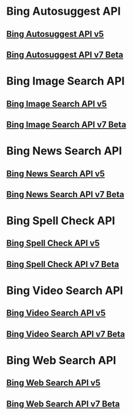 # Bing Autosuggest API
## [Bing Autosuggest API v5](bing-apis-v5/bing-autosuggest-api-v5-reference.md)
## [Bing Autosuggest API v7 Beta](bing-apis-v7/bing-autosuggest-api-v7-reference.md)
# Bing Image Search API
## [Bing Image Search API v5](bing-apis-v5/bing-images-api-v5-reference.md)
## [Bing Image Search API v7 Beta](bing-apis-v7/bing-images-api-v7-reference.md)
# Bing News Search API
## [Bing News Search API v5](bing-apis-v5/bing-news-api-v5-reference.md)
## [Bing News Search API v7 Beta](bing-apis-v7/bing-news-api-v7-reference.md)
# Bing Spell Check API
## [Bing Spell Check API v5](bing-apis-v5/bing-spell-check-api-v5-reference.md)
## [Bing Spell Check API v7 Beta](bing-apis-v7/bing-spell-check-api-v7-reference.md)
# Bing Video Search API
## [Bing Video Search API v5](bing-apis-v5/bing-video-api-v5-reference.md)
## [Bing Video Search API v7 Beta](bing-apis-v7/bing-video-api-v7-reference.md)
# Bing Web Search API
## [Bing Web Search API v5](bing-apis-v5/bing-web-api-v5-reference.md)
## [Bing Web Search API v7 Beta](bing-apis-v7/bing-web-api-v7-reference.md)
